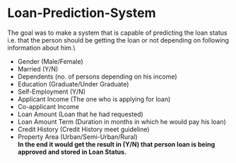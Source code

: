 # Loan-Prediction-System
The goal was to make a system that is capable of predicting the loan status i.e. that the person should be getting the loan or not
depending on following information about him.\
  - Gender (Male/Female)
  - Married (Y/N)
  - Dependents (no. of persons depending on his income)
  - Education (Graduate/Under Graduate)
  - Self-Employment (Y/N)
  - Applicant Income (The one who is applying for loan)
  - Co-applicant Income
  - Loan Amount (Loan that he had requested)
  - Loan Amount Term (Duration in months in which he would pay his loan)
  - Credit History (Credit History meet guideline)
  - Property Area (Urban/Semi-Urban/Rural)
 \
**In the end it would get the result in (Y/N) that person loan is being approved and stored in Loan Status.**


